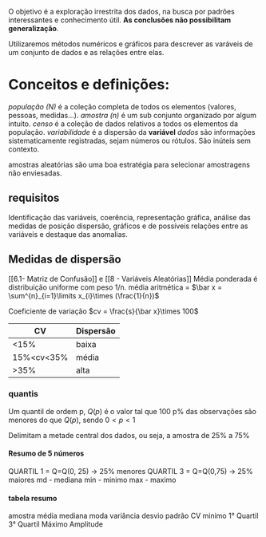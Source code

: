 O objetivo é a exploração irrestrita dos dados, na busca por padrões interessantes e conhecimento útil. **As conclusões não possibilitam generalização**.

Utilizaremos métodos numéricos e gráficos para descrever as varáveis de um conjunto de dados e as relações entre elas. 

# Conceitos e definições:
_população (N)_ é a coleção completa de todos os elementos (valores, pessoas, medidas...).
_amostra (n)_ é um sub conjunto organizado por algum intuito.
_censo_ é a coleção de dados relativos a todos os elementos da população.
_variabilidade_ é a dispersão da **variável**
_dados_ são informações sistematicamente registradas, sejam números ou rótulos. São inúteis sem contexto.

amostras aleatórias são uma boa estratégia para selecionar amostragens não enviesadas.

## requisitos
Identificação das variáveis, coerência, representação gráfica, análise das medidas de posição dispersão, gráficos e de possíveis relações entre as variáveis e destaque das anomalias.

## Medidas de dispersão
[[6.1- Matriz de Confusão]] e [[8 - Variáveis Aleatórias]]
Média ponderada é distribuição uniforme com peso 1/n.
média aritmética = $\bar x = \sum^{n}_{i=1}\limits x_{i}\times (\frac{1}{n})$

Coeficiente de variação $cv = \frac{s}{\bar x}\times 100$

| CV         | Dispersão |
| ---------- | --------- |
| <15%       | baixa     |
| 15%<cv<35% | média     |
| >35%       | alta      |

### quantis
Um quantil de ordem p, $Q(p)$ é o valor tal que 100 p% das observações são menores do que $Q(p)$, sendo $0<p<1$

Delimitam a metade central dos dados, ou seja, a amostra de 25% a 75%

#### Resumo de 5 números
QUARTIL 1 = Q=Q(0, 25) -> 25% menores
QUARTIL 3 = Q=Q(0,75) -> 25% maiores
md - mediana
min - minimo 
max - maximo

#### tabela resumo
amostra
média
mediana
moda
variância
desvio padrão
CV
minimo
1° Quartil
3° Quartil
Máximo
Amplitude